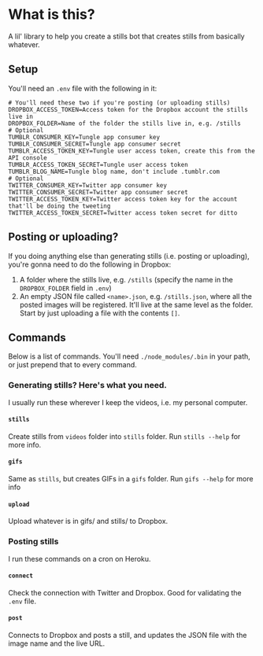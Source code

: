# What is this?

A lil' library to help you create a stills bot that creates stills from basically whatever.

## Setup

You'll need an `.env` file with the following in it:

```
# You'll need these two if you're posting (or uploading stills)
DROPBOX_ACCESS_TOKEN=Access token for the Dropbox account the stills live in
DROPBOX_FOLDER=Name of the folder the stills live in, e.g. /stills
# Optional
TUMBLR_CONSUMER_KEY=Tungle app consumer key
TUMBLR_CONSUMER_SECRET=Tungle app consumer secret
TUMBLR_ACCESS_TOKEN_KEY=Tungle user access token, create this from the API console
TUMBLR_ACCESS_TOKEN_SECRET=Tungle user access token
TUMBLR_BLOG_NAME=Tungle blog name, don't include .tumblr.com
# Optional
TWITTER_CONSUMER_KEY=Twitter app consumer key
TWITTER_CONSUMER_SECRET=Twitter app consumer secret
TWITTER_ACCESS_TOKEN_KEY=Twitter access token key for the account that'll be doing the tweeting
TWITTER_ACCESS_TOKEN_SECRET=Twitter access token secret for ditto
```

## Posting or uploading?

If you doing anything else than generating stills (i.e. posting or uploading), you're gonna need to do the following in Dropbox:

1. A folder where the stills live, e.g. `/stills` (specify the name in the `DROPBOX_FOLDER` field in `.env`)
2. An empty JSON file called `<name>.json`, e.g. `/stills.json`, where all the posted images will be registered. It'll live at the same level as the folder. Start by just uploading a file with the contents `[]`.

## Commands

Below is a list of commands. You'll need `./node_modules/.bin` in your path, or just prepend that to every command.

### Generating stills? Here's what you need.

I usually run these wherever I keep the videos, i.e. my personal computer.

#### `stills`

Create stills from `videos` folder into `stills` folder. Run `stills --help` for more info.

#### `gifs`

Same as `stills`, but creates GIFs in a `gifs` folder. Run `gifs --help` for more info

#### `upload`

Upload whatever is in gifs/ and stills/ to Dropbox.

### Posting stills

I run these commands on a cron on Heroku.

#### `connect`

Check the connection with Twitter and Dropbox. Good for validating the `.env` file.

#### `post`

Connects to Dropbox and posts a still, and updates the JSON file with the image name and the live URL.
